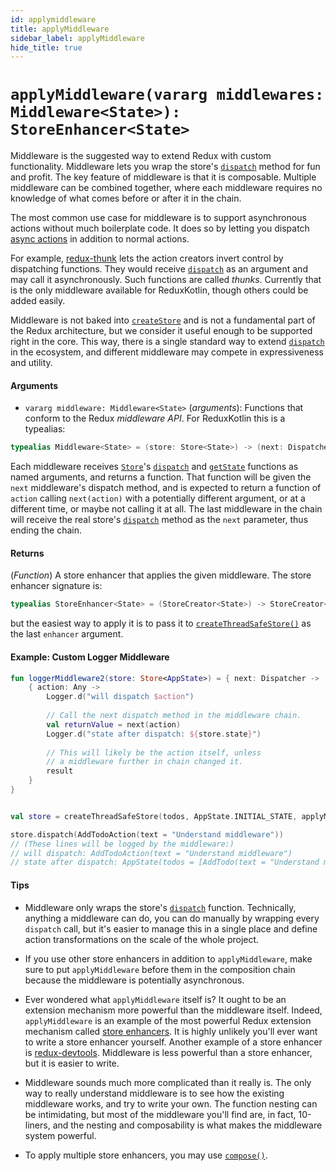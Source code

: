 ```yaml
---
id: applymiddleware
title: applyMiddleware
sidebar_label: applyMiddleware
hide_title: true
---
```


# `applyMiddleware(vararg middlewares: Middleware<State>): StoreEnhancer<State>`

Middleware is the suggested way to extend Redux with custom functionality. Middleware lets you wrap
the store's [`dispatch`](Store.md#dispatchaction) method for fun and profit. The key feature of 
middleware is that it is composable. Multiple middleware can be combined together, where each 
middleware requires no knowledge of what comes before or after it in the chain.

The most common use case for middleware is to support asynchronous actions without much boilerplate
code. It does so by letting you dispatch [async actions](../Glossary.md#async-action) in addition to 
normal actions.

For example, [redux-thunk](https://github.com/gaearon/redux-thunk) lets the action creators invert 
control by dispatching functions. They would receive [`dispatch`](Store.md#dispatchaction) as an 
argument and may call it asynchronously. Such functions are called _thunks_.  Currently that is the 
only middleware available for ReduxKotlin, though others could be added easily.

Middleware is not baked into [`createStore`](createStore.md) and is not a fundamental part of the 
Redux architecture, but we consider it useful enough to be supported right in the core. This way, 
there is a single standard way to extend [`dispatch`](Store.md#dispatchaction) in the ecosystem, and
different middleware may compete in expressiveness and utility.

#### Arguments

- `vararg middleware: Middleware<State>` (_arguments_): Functions that conform to the Redux
  _middleware API_. For ReduxKotlin this is a typealias:
```kotlin
typealias Middleware<State> = (store: Store<State>) -> (next: Dispatcher) -> (action: Any) -> Any
```
Each middleware receives [`Store`](Store.md)'s [`dispatch`](Store.md#dispatchaction) and 
[`getState`](Store.md#getState) functions as named arguments, and returns a function. That function
will be given the `next` middleware's dispatch method, and is expected to return a function of
`action` calling `next(action)` with a potentially different argument, or at a different time, or
maybe not calling it at all. The last middleware in the chain will receive the real store's
[`dispatch`](Store.md#dispatchaction) method as the `next` parameter, thus ending the chain.

#### Returns

(_Function_) A store enhancer that applies the given middleware. The store enhancer signature is:
 ```kotlin
typealias StoreEnhancer<State> = (StoreCreator<State>) -> StoreCreator<State>
 ```
but the easiest way to apply it is to pass it to [`createThreadSafeStore()`](./createStore.md) as the last 
`enhancer` argument.

#### Example: Custom Logger Middleware

```kotlin
fun loggerMiddleware2(store: Store<AppState>) = { next: Dispatcher ->
    { action: Any ->
        Logger.d("will dispatch $action")
        
        // Call the next dispatch method in the middleware chain.
        val returnValue = next(action)
        Logger.d("state after dispatch: ${store.state}")
        
        // This will likely be the action itself, unless
        // a middleware further in chain changed it.
        result
    }
}


val store = createThreadSafeStore(todos, AppState.INITIAL_STATE, applyMiddleware(::logger))

store.dispatch(AddTodoAction(text = "Understand middleware"))
// (These lines will be logged by the middleware:)
// will dispatch: AddTodoAction(text = "Understand middleware")
// state after dispatch: AppState(todos = [AddTodo(text = "Understand middleware")]
```

#### Tips

- Middleware only wraps the store's [`dispatch`](Store.md#dispatchaction) function. Technically, 
  anything a middleware can do, you can do manually by wrapping every `dispatch` call, but it's 
  easier to manage this in a single place and define action transformations on the scale of the 
  whole project.

- If you use other store enhancers in addition to `applyMiddleware`, make sure to put
  `applyMiddleware` before them in the composition chain because the middleware is potentially
  asynchronous.

- Ever wondered what `applyMiddleware` itself is? It ought to be an extension mechanism more
  powerful than the middleware itself. Indeed, `applyMiddleware` is an example of the most powerful
  Redux extension mechanism called [store enhancers](../Glossary.md#store-enhancer). It is highly 
  unlikely you'll ever want to write a store enhancer yourself. Another example of a store enhancer 
  is [redux-devtools](https://github.com/reduxjs/redux-devtools). Middleware is less powerful than a
  store enhancer, but it is easier to write.

- Middleware sounds much more complicated than it really is. The only way to really understand
  middleware is to see how the existing middleware works, and try to write your own. The function
  nesting can be intimidating, but most of the middleware you'll find are, in fact, 10-liners, and
  the nesting and composability is what makes the middleware system powerful.

- To apply multiple store enhancers, you may use [`compose()`](./compose.md).
